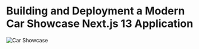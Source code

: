 # Building and Deployment a Modern Car Showcase Next.js 13 Application 
![Car Showcase](https://i.ibb.co/GxvFJDZ/Thumbnail.png)



